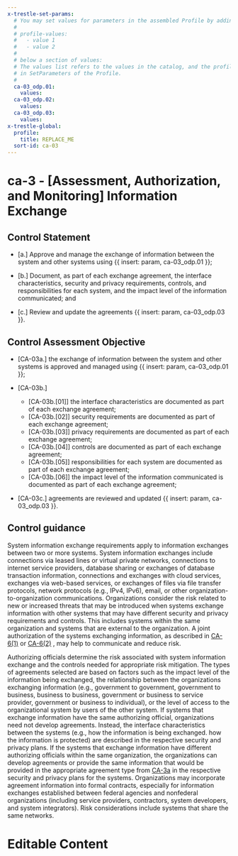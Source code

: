 ```yaml
---
x-trestle-set-params:
  # You may set values for parameters in the assembled Profile by adding
  #
  # profile-values:
  #   - value 1
  #   - value 2
  #
  # below a section of values:
  # The values list refers to the values in the catalog, and the profile-values represent values
  # in SetParameters of the Profile.
  #
  ca-03_odp.01:
    values:
  ca-03_odp.02:
    values:
  ca-03_odp.03:
    values:
x-trestle-global:
  profile:
    title: REPLACE_ME
  sort-id: ca-03
---
```


# ca-3 - \[Assessment, Authorization, and Monitoring\] Information Exchange

## Control Statement

- \[a.\] Approve and manage the exchange of information between the system and other systems using {{ insert: param, ca-03_odp.01 }};

- \[b.\] Document, as part of each exchange agreement, the interface characteristics, security and privacy requirements, controls, and responsibilities for each system, and the impact level of the information communicated; and

- \[c.\] Review and update the agreements {{ insert: param, ca-03_odp.03 }}.

## Control Assessment Objective

- \[CA-03a.\] the exchange of information between the system and other systems is approved and managed using {{ insert: param, ca-03_odp.01 }};

- \[CA-03b.\]

  - \[CA-03b.[01]\] the interface characteristics are documented as part of each exchange agreement;
  - \[CA-03b.[02]\] security requirements are documented as part of each exchange agreement;
  - \[CA-03b.[03]\] privacy requirements are documented as part of each exchange agreement;
  - \[CA-03b.[04]\] controls are documented as part of each exchange agreement;
  - \[CA-03b.[05]\] responsibilities for each system are documented as part of each exchange agreement;
  - \[CA-03b.[06]\] the impact level of the information communicated is documented as part of each exchange agreement;

- \[CA-03c.\] agreements are reviewed and updated {{ insert: param, ca-03_odp.03 }}.

## Control guidance

System information exchange requirements apply to information exchanges between two or more systems. System information exchanges include connections via leased lines or virtual private networks, connections to internet service providers, database sharing or exchanges of database transaction information, connections and exchanges with cloud services, exchanges via web-based services, or exchanges of files via file transfer protocols, network protocols (e.g., IPv4, IPv6), email, or other organization-to-organization communications. Organizations consider the risk related to new or increased threats that may be introduced when systems exchange information with other systems that may have different security and privacy requirements and controls. This includes systems within the same organization and systems that are external to the organization. A joint authorization of the systems exchanging information, as described in [CA-6(1)](#ca-6.1) or [CA-6(2)](#ca-6.2) , may help to communicate and reduce risk.

Authorizing officials determine the risk associated with system information exchange and the controls needed for appropriate risk mitigation. The types of agreements selected are based on factors such as the impact level of the information being exchanged, the relationship between the organizations exchanging information (e.g., government to government, government to business, business to business, government or business to service provider, government or business to individual), or the level of access to the organizational system by users of the other system. If systems that exchange information have the same authorizing official, organizations need not develop agreements. Instead, the interface characteristics between the systems (e.g., how the information is being exchanged. how the information is protected) are described in the respective security and privacy plans. If the systems that exchange information have different authorizing officials within the same organization, the organizations can develop agreements or provide the same information that would be provided in the appropriate agreement type from [CA-3a](#ca-3_smt.a) in the respective security and privacy plans for the systems. Organizations may incorporate agreement information into formal contracts, especially for information exchanges established between federal agencies and nonfederal organizations (including service providers, contractors, system developers, and system integrators). Risk considerations include systems that share the same networks.

# Editable Content

<!-- Make additions and edits below -->
<!-- The above represents the contents of the control as received by the profile, prior to additions. -->
<!-- If the profile makes additions to the control, they will appear below. -->
<!-- The above markdown may not be edited but you may edit the content below, and/or introduce new additions to be made by the profile. -->
<!-- If there is a yaml header at the top, parameter values may be edited. Use --set-parameters to incorporate the changes during assembly. -->
<!-- The content here will then replace what is in the profile for this control, after running profile-assemble. -->
<!-- The current profile has no added parts for this control, but you may add new ones here. -->
<!-- Each addition must have a heading either of the form ## Control my_addition_name -->
<!-- or ## Part a. (where the a. refers to one of the control statement labels.) -->
<!-- "## Control" parts are new parts added after the statement part. -->
<!-- "## Part" parts are new parts added into the top-level statement part with that label. -->
<!-- Subparts may be added with nested hash levels of the form ### My Subpart Name -->
<!-- underneath the parent ## Control or ## Part being added -->
<!-- See https://ibm.github.io/compliance-trestle/tutorials/ssp_profile_catalog_authoring/ssp_profile_catalog_authoring for guidance. -->
